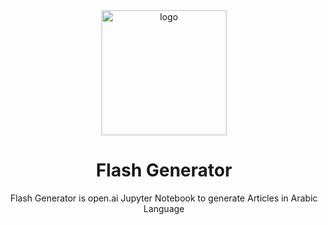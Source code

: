 
<div align="center">

  <img src="assets/logo.png" alt="logo" width="200" height="auto" />
  <h1>Flash Generator</h1>
  
  <p>
Flash Generator is open.ai Jupyter Notebook 
to generate Articles in Arabic Language 
  </p>

</div>